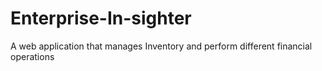 # Enterprise-In-sighter
A web application that manages Inventory and perform different financial operations
